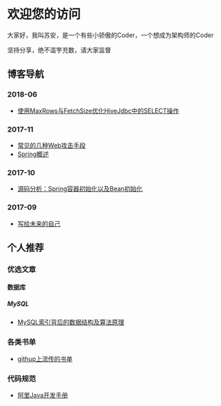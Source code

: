 # 欢迎您的访问

大家好，我叫苏安，是一个有些小骄傲的Coder，一个想成为架构师的Coder

坚持分享，绝不滥竽充数，请大家监督

## 博客导航
### 2018-06
* [使用MaxRows与FetchSize优化HiveJdbc中的SELECT操作](https://github.com/confesser/Blog/issues/6)
### 2017-11
* [常见的几种Web攻击手段](https://github.com/confesser/Blog/issues/5)
* [Spring概述](https://github.com/confesser/Blog/issues/3)
### 2017-10
* [源码分析：Spring容器初始化以及Bean初始化](https://github.com/confesser/Blog/issues/2)
### 2017-09
* [写给未来的自己](https://github.com/confesser/Blog/issues/1)

## 个人推荐
### 优选文章
#### 数据库
##### MySQL
* [MySQL索引背后的数据结构及算法原理](http://blog.codinglabs.org/articles/theory-of-mysql-index.html)
### 各类书单
* [githup上流传的书单](https://github.com/EbookFoundation/free-programming-books/blob/master/free-programming-books-zh.md)
### 代码规范
* [阿里Java开发手册](http://techforum-img.cn-hangzhou.oss-pub.aliyun-inc.com/%E9%98%BF%E9%87%8C%E5%B7%B4%E5%B7%B4Java%E5%BC%80%E5%8F%91%E6%89%8B%E5%86%8C%EF%BC%88%E7%BB%88%E6%9E%81%E7%89%88%EF%BC%89.pdf)
